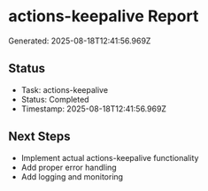 # actions-keepalive Report

Generated: 2025-08-18T12:41:56.969Z

## Status
- Task: actions-keepalive
- Status: Completed
- Timestamp: 2025-08-18T12:41:56.969Z

## Next Steps
- Implement actual actions-keepalive functionality
- Add proper error handling
- Add logging and monitoring
